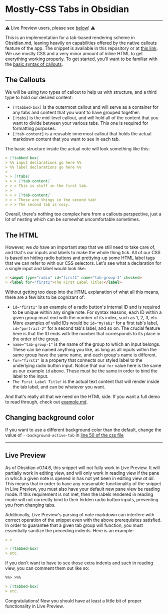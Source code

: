 # Mostly-CSS Tabs in Obsidian
---
⚠ Live Preview users,  please see [below](#live-preview)! ⚠

This is an implementation for a tab-based rendering scheme in Obsidian.md, leaning heavily on capabilities offered by the native callouts feature of the app. The snippet is available in this repository or at [this link](TabsInObsidian.css). We use mostly CSS and a very minor amount of inline HTML to get everything working properly. To get started, you'll want to be familiar with the [basic syntax of callouts](https://help.obsidian.md/How+to/Use+callouts).  

## The Callouts
We will be using two types of callout to help us with structure, and a third type to hold our desired content:
- `[!tabbed-box]` is the outermost callout and will serve as a container for any tabs and content that you want to have grouped together.
- `[!tabs]` is the mid-level callout, and will hold all of the content that you want to divide between your various tabs. This one is required for formatting purposes.
- `[!tab-content]` is a reusable innermost callout that holds the actual markdown content that you want to see in each tab.

The basic structure inside the actual note will look something like this:
```md
> [!tabbed-box]
> %% input declarations go here %%
> %% label declarations go here %%
>
> > [!tabs]
> > > [!tab-content]
> > > This is stuff in the first tab.
> >
> > > [!tab-content]
> > > These are things in the second tab!
> > > The second tab is cozy.  
```

Overall, there's nothing too complex here from a callouts perspective, just a lot of nesting which can be somewhat uncomfortable sometimes.

## The HTML
However, we *do* have an important step that we still need to take care of, and that's our inputs and labels to make the whole thing tick. All of our CSS is based on hiding radio buttons and prettying-up some HTML label tags that we can refer to with our CSS selectors. Let's see what a declaration for a single input and label would look like:
```md
> <input type="radio" id="first1" name="tab-group-1" checked>
> <label for="first1">The First Label Title!</label>
```
Without getting too deep into the HTML explanation of what all this means, there are a few bits to be cognizant of:
- `id="first1"` is an example of a radio button's internal ID and is required to be unique within any single note. For syntax reasons, each ID within a given group must end with the number of its index, such as 1, 2, 3, etc. More examples of valid IDs would be `id="MyTab1"` for a first tab's label, `id="portrait-2"` for a second tab's label, and so on. The crucial feature here is that the ID ends with the number that corresponds to its place in the order of the group.
- `name="tab-group-1"` is the name of the group to which an input belongs. These can be named anything you like, as long as all inputs within the same group have the same name, and each group's name is different.
- `for="first1"` is a property that connects our styled label to the underlying radio button input. Notice that our `for` value here is the same as our example `id` above. These must be the same in order to bind the label to the input.
- `The First Label Title!` is the actual text content that will render inside the tab label, and can be whatever you want.

And that's really all that we need on the HTML side. If you want a full demo to read through, check out [example.md](example.md).

## Changing background color
If you want to use a different background color than the default, change the value of `--background-active-tab` in [line 50 of the css file](https://github.com/sailKiteV/Obsidian-Snippets-and-Demos/blob/cc88706d8e851f25660251a720668c41c1447173/TabsInObsidian/TabsInObsidian.css#L50) 

---
## Live Preview
As of Obsidian v0.14.6, this snippet will not fully work in Live Preview. It will partially work in editing view, and will only work in reading view if the pane in which a given note is opened in has not yet been in editing view *at all*. This means that in order to have any reasonable functionality of the snippet in Live Preview, you must also have your default new pane view be reading mode. If this requirement is not met, then the labels rendered in reading mode will not correctly bind to their hidden radio button inputs, preventing you from changing tabs.

Additionally, Live Preview's parsing of note markdown can interfere with correct operation of the snippet even with the above prerequisites satisfied. In order to guarantee that a given tab group will function, you must essentially sanitize the preceding indents. Here is an example:
```md
> >

> [!tabbed-box]
> etc.
```

If you don't want to have to see those extra indents and such in reading view, you can comment them out like so:
```md
%%> >%%

> [!tabbed-box]
> etc.
```

Congratulations! Now you should have at least a little bit of proper functionality in Live Preview.
